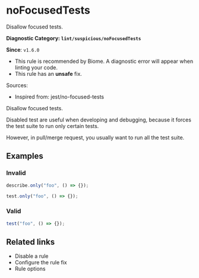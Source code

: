 # noFocusedTests
Disallow focused tests.

**Diagnostic Category: `lint/suspicious/noFocusedTests`**

**Since**: `v1.6.0`

* This rule is recommended by Biome. A diagnostic error will appear when linting your code.
* This rule has an **unsafe** fix.

Sources: 
- Inspired from: jest/no-focused-tests

Disallow focused tests.

Disabled test are useful when developing and debugging, because it forces the test suite to run only certain tests.

However, in pull/merge request, you usually want to run all the test suite.

## Examples

### Invalid

```js
describe.only("foo", () => {});
```

```js
test.only("foo", () => {});
```

### Valid

```js
test("foo", () => {});
```

## Related links

- Disable a rule
- Configure the rule fix
- Rule options
